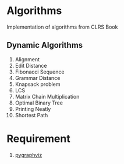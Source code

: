 Algorithms
==========

Implementation of algorithms from CLRS Book

## Dynamic Algorithms
1.  Alignment
2.  Edit Distance
3.  Fibonacci Sequence 
4.  Grammar Distance 
5.  Knapsack problem
6.  LCS 
7.  Matrix Chain Multiplication
8.  Optimal Binary Tree
9.  Printing Neatly
10. Shortest Path

# Requirement
1. [pygraphviz](http://pygraphviz.github.io/)
